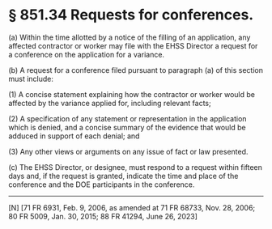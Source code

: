 # § 851.34   Requests for conferences.

(a) Within the time allotted by a notice of the filling of an application, any affected contractor or worker may file with the EHSS Director a request for a conference on the application for a variance.


(b) A request for a conference filed pursuant to paragraph (a) of this section must include:


(1) A concise statement explaining how the contractor or worker would be affected by the variance applied for, including relevant facts;


(2) A specification of any statement or representation in the application which is denied, and a concise summary of the evidence that would be adduced in support of each denial; and


(3) Any other views or arguments on any issue of fact or law presented.


(c) The EHSS Director, or designee, must respond to a request within fifteen days and, if the request is granted, indicate the time and place of the conference and the DOE participants in the conference. 



---

[N] [71 FR 6931, Feb. 9, 2006, as amended at 71 FR 68733, Nov. 28, 2006; 80 FR 5009, Jan. 30, 2015; 88 FR 41294, June 26, 2023]




